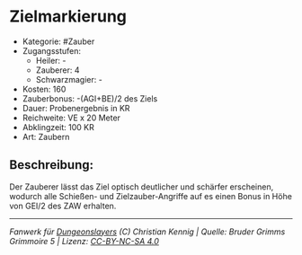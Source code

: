 # Zielmarkierung  
- Kategorie: #Zauber  
- Zugangsstufen:  
  - Heiler: -  
  - Zauberer: 4  
  - Schwarzmagier: -  
- Kosten: 160  
- Zauberbonus: -(AGI+BE)/2 des Ziels  
- Dauer: Probenergebnis in KR  
- Reichweite: VE x 20 Meter  
- Abklingzeit: 100 KR  
- Art: Zaubern     

## Beschreibung:
Der Zauberer lässt das Ziel optisch deutlicher und schärfer erscheinen, wodurch alle Schießen- und Zielzauber-Angriffe auf es einen Bonus in Höhe von GEI/2 des ZAW erhalten.


___
*Fanwerk für [Dungeonslayers](https://www.dungeonslayers.net/) (C) Christian Kennig | Quelle: Bruder Grimms Grimmoire 5 | Lizenz: [CC-BY-NC-SA 4.0](https://creativecommons.org/licenses/by-nc-sa/4.0/deed.de)*